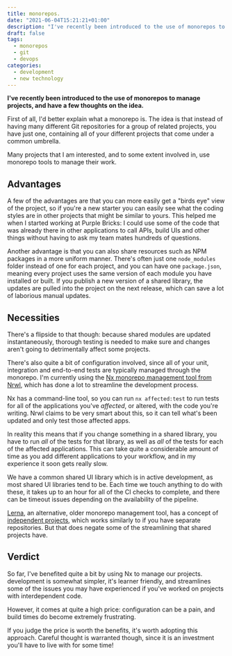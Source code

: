 ```yaml
---
title: monorepos.
date: "2021-06-04T15:21:21+01:00"
description: "I've recently been introduced to the use of monorepos to manage projects and have a few thoughts on the idea."
draft: false
tags:
  - monorepos
  - git
  - devops
categories:
  - development
  - new technology
---
```


**I've recently been introduced to the use of monorepos to manage projects, and have a few thoughts on the idea.**

First of all, I'd better explain what a monorepo is. The idea is that instead of having many different Git repositories for a group of related projects, you have just one, containing all of your different projects that come under a common umbrella.

Many projects that I am interested, and to some extent involved in, use monorepo tools to manage their work.

## Advantages

A few of the advantages are that you can more easily get a "birds eye" view of the project, so if you're a new starter you can easily see what the coding styles are in other projects that might be similar to yours. This helped me when I started working at Purple Bricks: I could use some of the code that was already there in other applications to call APIs, build UIs and other things without having to ask my team mates hundreds of questions.

Another advantage is that you can also share resources such as NPM packages in a more uniform manner. There's often just one `node_modules` folder instead of one for each project, and you can have one `package.json`, meaning every project uses the same version of each module you have installed or built. If you publish a new version of a shared library, the updates are pulled into the project on the next release, which can save a lot of laborious manual updates.

## Necessities

There's a flipside to that though: because shared modules are updated instantaneously, thorough testing is needed to make sure and changes aren't going to detrimentally affect some projects.

There's also quite a bit of configuration involved, since all of your unit, integration and end-to-end tests are typically managed through the monorepo. I'm currently using the [Nx monorepo management tool from Nrwl](https://nx.dev/), which has done a lot to streamline the development process.

Nx has a command-line tool, so you can run `nx affected:test` to run tests for all of the applications you've _affected_, or altered, with the code you're writing. Nrwl claims to be very smart about this, so it can tell what's been updated and only test those affected apps.

In reality this means that if you change something in a shared library, you have to run _all_ of the tests for that library, as well as _all_ of the tests for each of the affected applications. This can take quite a considerable amount of time as you add different applications to your workflow, and in my experience it soon gets really slow.

We have a common shared UI library which is in active development, as most shared UI libraries tend to be. Each time we touch anything to do with these, it takes up to an hour for all of the CI checks to complete, and there can be timeout issues depending on the availability of the pipeline.

[Lerna](http://lerna.js.org), an alternative, older monorepo management tool, has a concept of [independent projects](https://github.com/lerna/lerna#independent-mode), which works similarly to if you have separate repositories. But that does negate some of the streamlining that shared projects have.

## Verdict

So far, I've benefited quite a bit by using Nx to manage our projects. development is somewhat simpler, it's learner friendly, and streamlines some of the issues you may have experienced if you've worked on projects with interdependent code.

However, it comes at quite a high price: configuration can be a pain, and build times do become extremely frustrating.

If you judge the price is worth the benefits, it's worth adopting this approach. Careful thought is warranted though, since it is an investment you'll have to live with for some time!
